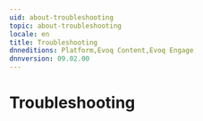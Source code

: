 ```yaml
---
uid: about-troubleshooting
topic: about-troubleshooting
locale: en
title: Troubleshooting
dnneditions: Platform,Evoq Content,Evoq Engage
dnnversion: 09.02.00
---
```


# Troubleshooting